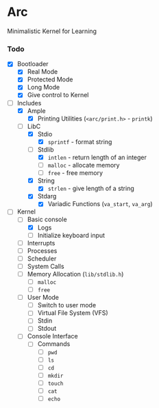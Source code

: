 # Arc

Minimalistic Kernel for Learning

### Todo

- [x] Bootloader
  - [x] Real Mode
  - [x] Protected Mode
  - [x] Long Mode
  - [x] Give control to Kernel
- [ ] Includes
  - [x] Ample
    - [x] Printing Utilities (`<arc/print.h>` - `printk`)
  - [ ] LibC
    - [x] Stdio
      - [x] `sprintf` - format string
    - [ ] Stdlib
      - [x] `intlen` - return length of an integer
      - [ ] `malloc` - allocate memory
      - [ ] `free` - free memory
    - [x] String
      - [x] `strlen` - give length of a string
    - [x] Stdarg
      - [x] Variadic Functions (`va_start`, `va_arg`)
- [ ] Kernel
  - [ ] Basic console
    - [x] Logs
    - [ ] Initialize keyboard input
  - [ ] Interrupts
  - [ ] Processes
  - [ ] Scheduler
  - [ ] System Calls
  - [ ] Memory Allocation (`lib/stdlib.h`)
    - [ ] `malloc`
    - [ ] `free`
  - [ ] User Mode
    - [ ] Switch to user mode
    - [ ] Virtual File System (VFS)
    - [ ] Stdin
    - [ ] Stdout
  - [ ] Console Interface
    - [ ] Commands
      - [ ] `pwd`
      - [ ] `ls`
      - [ ] `cd`
      - [ ] `mkdir`
      - [ ] `touch`
      - [ ] `cat`
      - [ ] `echo`
